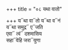 +++
title = "०८ यथा वातो"

+++
य᳓था वा᳓तो य᳓था व᳓नं  
य᳓था समुद्र᳓ ए᳓जति  
एवा᳓ त्वं᳓ दशमासिय  
सहा᳓वेहि जरा᳓युणा